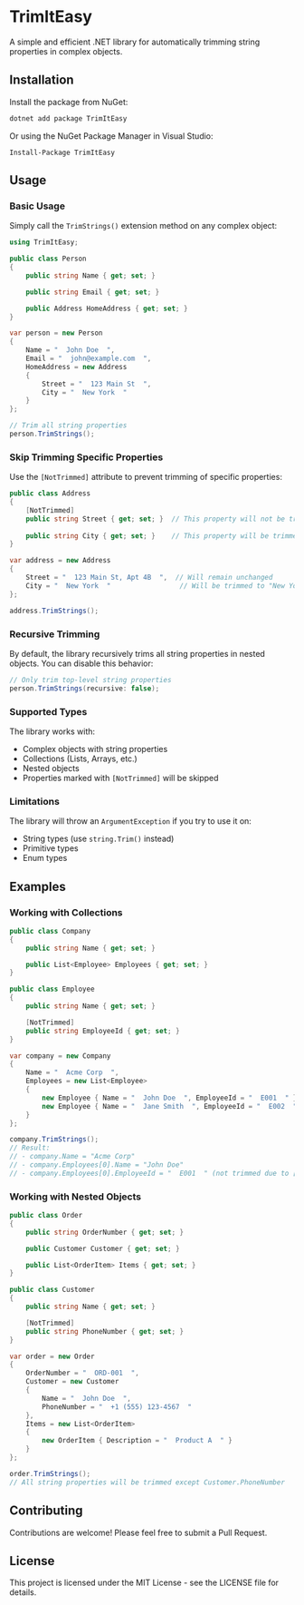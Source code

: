 # TrimItEasy

A simple and efficient .NET library for automatically trimming string properties in complex objects.

## Installation

Install the package from NuGet:

```bash
dotnet add package TrimItEasy
```

Or using the NuGet Package Manager in Visual Studio:
```
Install-Package TrimItEasy
```

## Usage

### Basic Usage

Simply call the `TrimStrings()` extension method on any complex object:

```csharp
using TrimItEasy;

public class Person
{
    public string Name { get; set; }

    public string Email { get; set; }

    public Address HomeAddress { get; set; }
}

var person = new Person 
{
    Name = "  John Doe  ",
    Email = "  john@example.com  ",
    HomeAddress = new Address 
    {
        Street = "  123 Main St  ",
        City = "  New York  "
    }
};

// Trim all string properties
person.TrimStrings();
```

### Skip Trimming Specific Properties

Use the `[NotTrimmed]` attribute to prevent trimming of specific properties:

```csharp
public class Address
{
    [NotTrimmed]
    public string Street { get; set; }  // This property will not be trimmed
    
    public string City { get; set; }    // This property will be trimmed
}

var address = new Address 
{
    Street = "  123 Main St, Apt 4B  ",  // Will remain unchanged
    City = "  New York  "                 // Will be trimmed to "New York"
};

address.TrimStrings();
```

### Recursive Trimming

By default, the library recursively trims all string properties in nested objects. You can disable this behavior:

```csharp
// Only trim top-level string properties
person.TrimStrings(recursive: false);
```

### Supported Types

The library works with:
- Complex objects with string properties
- Collections (Lists, Arrays, etc.)
- Nested objects
- Properties marked with `[NotTrimmed]` will be skipped

### Limitations

The library will throw an `ArgumentException` if you try to use it on:
- String types (use `string.Trim()` instead)
- Primitive types
- Enum types

## Examples

### Working with Collections

```csharp
public class Company
{
    public string Name { get; set; }

    public List<Employee> Employees { get; set; }
}

public class Employee
{
    public string Name { get; set; }

    [NotTrimmed]
    public string EmployeeId { get; set; }
}

var company = new Company
{
    Name = "  Acme Corp  ",
    Employees = new List<Employee>
    {
        new Employee { Name = "  John Doe  ", EmployeeId = "  E001  " },
        new Employee { Name = "  Jane Smith  ", EmployeeId = "  E002  " }
    }
};

company.TrimStrings();
// Result:
// - company.Name = "Acme Corp"
// - company.Employees[0].Name = "John Doe"
// - company.Employees[0].EmployeeId = "  E001  " (not trimmed due to [NotTrimmed])
```

### Working with Nested Objects

```csharp
public class Order
{
    public string OrderNumber { get; set; }

    public Customer Customer { get; set; }

    public List<OrderItem> Items { get; set; }
}

public class Customer
{
    public string Name { get; set; }

    [NotTrimmed]
    public string PhoneNumber { get; set; }
}

var order = new Order
{
    OrderNumber = "  ORD-001  ",
    Customer = new Customer
    {
        Name = "  John Doe  ",
        PhoneNumber = "  +1 (555) 123-4567  "
    },
    Items = new List<OrderItem>
    {
        new OrderItem { Description = "  Product A  " }
    }
};

order.TrimStrings();
// All string properties will be trimmed except Customer.PhoneNumber
```

## Contributing

Contributions are welcome! Please feel free to submit a Pull Request.

## License

This project is licensed under the MIT License - see the LICENSE file for details. 